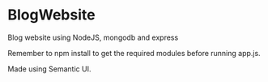 # BlogWebsite
Blog website using NodeJS, mongodb and express

Remember to npm install to get the required modules before running app.js.

Made using Semantic UI.
